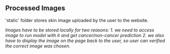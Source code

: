 ## Processed Images

'static' folder stores skin image uploaded by the user to the website. 

<em>
Images have to be stored locally for two reasons:
1. we need to access image to run model with it and get cancer/non-cancer prediction  
2. we also have to display the image on the page back to the user, so user can verified the correct image was chosen.
</em>
